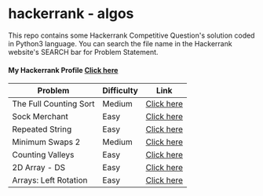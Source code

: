 # hackerrank - algos
This repo contains some Hackerrank Competitive Question's solution coded in Python3 language. You can search the file name in the Hackerrank website's SEARCH bar for Problem Statement.

#### My Hackerrank Profile [Click here](https://www.hackerrank.com/robinkataria)

Problem | Difficulty | Link
---- | ---- | ----
The Full Counting Sort | Medium | [Click here](https://www.hackerrank.com/challenges/countingsort4)
Sock Merchant | Easy | [Click here](https://www.hackerrank.com/challenges/sock-merchant/)
Repeated String | Easy | [Click here](https://www.hackerrank.com/challenges/repeated-string/)
Minimum Swaps 2 | Medium | [Click here](https://www.hackerrank.com/challenges/minimum-swaps-2/)
Counting Valleys | Easy | [Click here](https://www.hackerrank.com/challenges/counting-valleys/)
2D Array - DS | Easy | [Click here](https://www.hackerrank.com/challenges/2d-array/)
Arrays: Left Rotation | Easy | [Click here](https://www.hackerrank.com/challenges/ctci-array-left-rotation)
